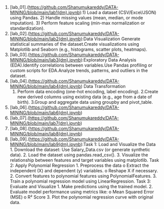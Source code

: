 1. [lab_01].(https://github.com/Shanumukareddy/DATA-MINING/blob/main/lab1(dm).ipynb):1) Load a dataset (CSV/Excel/JSON) using Pandas.
         2) Handle missing values (mean, median, or mode imputation).
         3) Perform feature scaling (min-max normalization or standardization).
2. [lab_02].(https://github.com/Shanumukareddy/DATA-MINING/blob/main/lab2(dm).ipynb):Data Visualization Generate statistical summaries of the dataset.Create visualizations using Matplotlib and Seaborn (e.g., histograms, scatter plots, heatmaps).
3. [lab_03].(https://github.com/Shanumukareddy/DATA-MINING/blob/main/lab3(dm).ipynb):Exploratory Data Analysis (EDA).Identify correlations between variables.Use Pandas profiling or custom scripts for EDA.Analyze trends, patterns, and outliers in the dataset.
4. [lab_04].(https://github.com/Shanumukareddy/DATA-MINING/blob/main/lab4(dm).ipynb) Data Transformation
   1. Perform data encoding (one-hot encoding, label encoding).
   2.Create new derived columns using existing data (e.g., age from a date of birth).
   3.Group and aggregate data using groupby and pivot_table.
5. [lab_06].(https://github.com/Shanumukareddy/DATA-MINING/blob/main/lab6(dm).ipynb)
6. [lab_07].(https://github.com/Shanumukareddy/DATA-MINING/blob/main/lab7(dm).ipynb)
7. [lab_08].(https://github.com/Shanumukareddy/DATA-MINING/blob/main/lab8(dm).ipynb)
8. [lab_09].(https://github.com/Shanumukareddy/DATA-MINING/blob/main/lab9(dm).ipynb):Task 1: Load and Visualize the Data
              1. Download the dataset: Use Salary_Data.csv (or generate synthetic data).
              2. Load the dataset using pandas.read_csv().
              3. Visualize the relationship between features and target variables using matplotlib.
              Task 2: Apply Polynomial Regression
              1. Preprocess the data
              o Extract the independent (X) and dependent (y) variables.
              o Reshape X if necessary.
              2. Convert features to polynomial features using PolynomialFeatures.
              3. Train a polynomial regression model using LinearRegression.
              Task 3: Evaluate and Visualize
              1. Make predictions using the trained model.
              2. Evaluate model performance using metrics like:
              o Mean Squared Error (MSE)
              o R² Score
              3. Plot the polynomial regression curve with original data.

